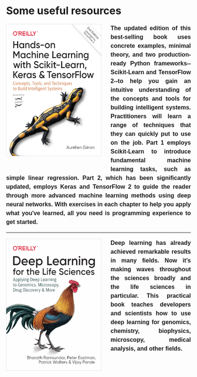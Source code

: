 # **Some useful resources**

<div style="text-align:justify;font:  bold 16px/24px arial;clear:both">
<img src="asset/hand-on_ML.tmb.jpg" style="float:left;margin:0 25px 25px 0;" >

The updated edition of this best-selling book uses concrete examples, minimal theory, and two production-ready Python frameworks--Scikit-Learn and TensorFlow 2--to help you gain an intuitive understanding of the concepts and tools for building intelligent systems. Practitioners will learn a range of techniques that they can quickly put to use on the job. Part 1 employs Scikit-Learn to introduce fundamental machine learning tasks, such as simple linear regression. Part 2, which has been significantly updated, employs Keras and TensorFlow 2 to guide the reader through more advanced machine learning methods using deep neural networks. With exercises in each chapter to help you apply what you've learned, all you need is programming experience to get started.
</div>


<div style="text-align:justify;font:  bold 16px/24px arial;clear:both">

---

<img src="asset/Deep_Learning_for_the_Life_Sciences.tmb.jpg" style="float:left;margin:0 25px 25px 0;" >
Deep learning has already achieved remarkable results in many fields. Now it’s making waves throughout the sciences broadly and the life sciences in particular. This practical book teaches developers and scientists how to use deep learning for genomics, chemistry, biophysics, microscopy, medical analysis, and other fields.

</div>
